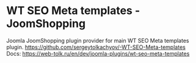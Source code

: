 # WT SEO Meta templates - JoomShopping
Joomla JoomShopping plugin provider for main WT SEO Meta templates plugin.
https://github.com/sergeytolkachyov/-WT-SEO-Meta-templates
Docs: https://web-tolk.ru/en/dev/joomla-plugins/wt-seo-meta-templates
